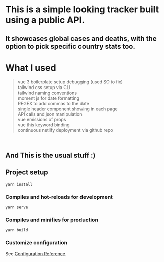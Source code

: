 # This is a simple looking tracker built using a public API.  
## It showcases global cases and deaths, with the option to pick specific country stats too.  

# What I used
> vue 3 boilerplate setup debugging (used SO to fix)  
> tailwind css setup via CLI    
> tailwind naming conventions    
> moment js for date formatting     
> REGEX to add commas to the date  
> single header component showing in each page     
> API calls and json manipulation    
> vue emissions of props    
> vue this keyword binding    
> continuous netlify deployment via github repo    
      
&nbsp;
&nbsp;
&nbsp;
&nbsp;
&nbsp;
&nbsp;

## And This is the usual stuff :)

## Project setup
```
yarn install
```

### Compiles and hot-reloads for development
```
yarn serve
```

### Compiles and minifies for production
```
yarn build
```

### Customize configuration
See [Configuration Reference](https://cli.vuejs.org/config/).
